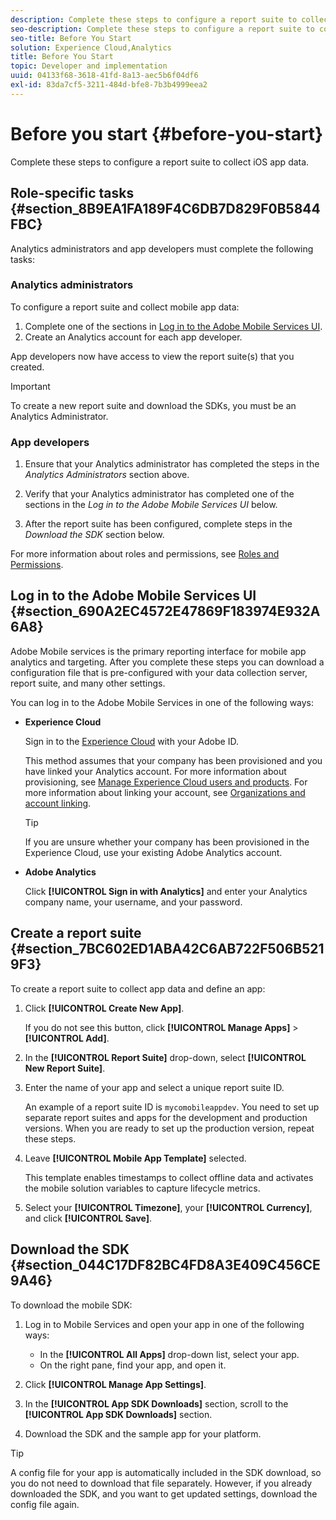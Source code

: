 ```yaml
---
description: Complete these steps to configure a report suite to collect iOS app data.
seo-description: Complete these steps to configure a report suite to collect iOS app data.
seo-title: Before You Start
solution: Experience Cloud,Analytics
title: Before You Start
topic: Developer and implementation
uuid: 04133f68-3618-41fd-8a13-aec5b6f04df6
exl-id: 83da7cf5-3211-484d-bfe8-7b3b4999eea2
---
```

# Before you start {#before-you-start}

Complete these steps to configure a report suite to collect iOS app data.

## Role-specific tasks {#section_8B9EA1FA189F4C6DB7D829F0B5844FBC}

Analytics administrators and app developers must complete the following tasks:

### Analytics administrators

To configure a report suite and collect mobile app data:

1. Complete one of the sections in [Log in to the Adobe Mobile Services UI](/help/ios/getting-started/getting-started.md). 
1. Create an Analytics account for each app developer.

App developers now have access to view the report suite(s) that you created.

>[!IMPORTANT]
>
>To create a new report suite and download the SDKs, you must be an Analytics Administrator.

### App developers

1. Ensure that your Analytics administrator has completed the steps in the *Analytics Administrators* section above. 

1. Verify that your Analytics administrator has completed one of the sections in the *Log in to the Adobe Mobile Services UI* below. 
1. After the report suite has been configured, complete steps in the *Download the SDK* section below.

For more information about roles and permissions, see [Roles and Permissions](/help/using/gs/c-mob-roles-and-permissions.md).

## Log in to the Adobe Mobile Services UI {#section_690A2EC4572E47869F183974E932A6A8}

Adobe Mobile services is the primary reporting interface for mobile app analytics and targeting. After you complete these steps you can download a configuration file that is pre-configured with your data collection server, report suite, and many other settings.

You can log in to the Adobe Mobile Services in one of the following ways:

* **Experience Cloud**

  Sign in to the [Experience Cloud](https://marketing.adobe.com) with your Adobe ID. 
  
  This method assumes that your company has been provisioned and you have linked your Analytics account. For more information about provisioning, see [Manage Experience Cloud users and products](https://docs.adobe.com/content/help/en/core-services/interface/manage-users-and-products/admin-getting-started.html). For more information about linking your account, see [Organizations and account linking](https://docs.adobe.com/content/help/en/core-services/interface/manage-users-and-products/organizations.html).

  >[!TIP]
  >
  >If you are unsure whether your company has been provisioned in the Experience Cloud, use your existing Adobe Analytics account.

* **Adobe Analytics**

  Click **[!UICONTROL Sign in with Analytics]** and enter your Analytics company name, your username, and your password.

## Create a report suite {#section_7BC602ED1ABA42C6AB722F506B5219F3}

To create a report suite to collect app data and define an app:

1. Click **[!UICONTROL Create New App]**.

   If you do not see this button, click **[!UICONTROL Manage Apps]** > **[!UICONTROL Add]**. 

1. In the **[!UICONTROL Report Suite]** drop-down, select **[!UICONTROL New Report Suite]**. 

1. Enter the name of your app and select a unique report suite ID.

   An example of a report suite ID is `mycomobileappdev`. You need to set up separate report suites and apps for the development and production versions. When you are ready to set up the production version, repeat these steps. 
1. Leave **[!UICONTROL Mobile App Template]** selected.

   This template enables timestamps to collect offline data and activates the mobile solution variables to capture lifecycle metrics. 

1. Select your **[!UICONTROL Timezone]**, your **[!UICONTROL Currency]**, and click **[!UICONTROL Save]**.

## Download the SDK {#section_044C17DF82BC4FD8A3E409C456CE9A46}

To download the mobile SDK:

1. Log in to Mobile Services and open your app in one of the following ways:

    * In the **[!UICONTROL All Apps]** drop-down list, select your app. 
    * On the right pane, find your app, and open it.

1. Click **[!UICONTROL Manage App Settings]**. 
1. In the **[!UICONTROL App SDK Downloads]** section, scroll to the **[!UICONTROL App SDK Downloads]** section. 

1. Download the SDK and the sample app for your platform.

>[!TIP]
>
>A config file for your app is automatically included in the SDK download, so you do not need to download that file separately. However, if you already downloaded the SDK, and you want to get updated settings, download the config file again.
